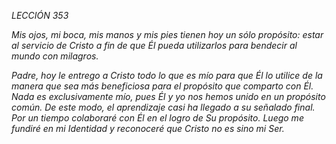 *LECCIÓN 353*

*Mis ojos, mi boca, mis manos y mis pies tienen hoy un sólo propósito: estar al servicio de Cristo a fin de que Él pueda utilizarlos para bendecir al mundo con milagros.*

_Padre, hoy le entrego a Cristo todo lo que es mío para que Él lo utilice de la manera que sea más beneficiosa para el propósito que comparto con Él. Nada es exclusivamente mío, pues Él y yo nos hemos unido en un propósito común. De este modo, el aprendizaje casi ha llegado a su señalado final. Por un tiempo colaboraré con Él en el logro de Su propósito. Luego me fundiré en mi Identidad y reconoceré que Cristo no es sino mi Ser._